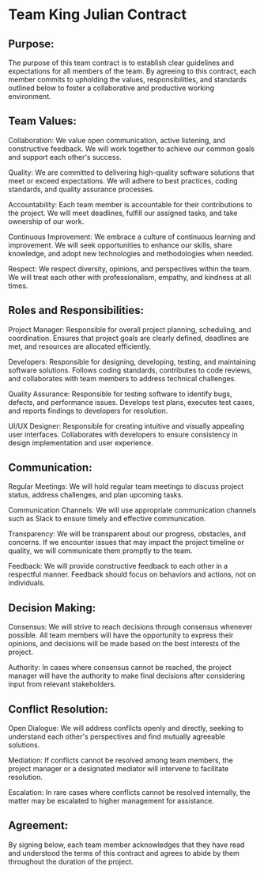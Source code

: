 # Team King Julian Contract

## Purpose:

The purpose of this team contract is to establish clear guidelines and expectations for all members of the team. By agreeing to this contract, each member commits to upholding the values, responsibilities, and standards outlined below to foster a collaborative and productive working environment.

## Team Values:

Collaboration: We value open communication, active listening, and constructive feedback. We will work together to achieve our common goals and support each other's success.

Quality: We are committed to delivering high-quality software solutions that meet or exceed expectations. We will adhere to best practices, coding standards, and quality assurance processes.

Accountability: Each team member is accountable for their contributions to the project. We will meet deadlines, fulfill our assigned tasks, and take ownership of our work.

Continuous Improvement: We embrace a culture of continuous learning and improvement. We will seek opportunities to enhance our skills, share knowledge, and adopt new technologies and methodologies when needed.

Respect: We respect diversity, opinions, and perspectives within the team. We will treat each other with professionalism, empathy, and kindness at all times.

## Roles and Responsibilities:

Project Manager: Responsible for overall project planning, scheduling, and coordination. Ensures that project goals are clearly defined, deadlines are met, and resources are allocated efficiently.

Developers: Responsible for designing, developing, testing, and maintaining software solutions. Follows coding standards, contributes to code reviews, and collaborates with team members to address technical challenges.

Quality Assurance: Responsible for testing software to identify bugs, defects, and performance issues. Develops test plans, executes test cases, and reports findings to developers for resolution.

UI/UX Designer: Responsible for creating intuitive and visually appealing user interfaces. Collaborates with developers to ensure consistency in design implementation and user experience.

## Communication:

Regular Meetings: We will hold regular team meetings to discuss project status, address challenges, and plan upcoming tasks.

Communication Channels: We will use appropriate communication channels such as Slack to ensure timely and effective communication.

Transparency: We will be transparent about our progress, obstacles, and concerns. If we encounter issues that may impact the project timeline or quality, we will communicate them promptly to the team.

Feedback: We will provide constructive feedback to each other in a respectful manner. Feedback should focus on behaviors and actions, not on individuals.

## Decision Making:

Consensus: We will strive to reach decisions through consensus whenever possible. All team members will have the opportunity to express their opinions, and decisions will be made based on the best interests of the project.

Authority: In cases where consensus cannot be reached, the project manager will have the authority to make final decisions after considering input from relevant stakeholders.

## Conflict Resolution:

Open Dialogue: We will address conflicts openly and directly, seeking to understand each other's perspectives and find mutually agreeable solutions.

Mediation: If conflicts cannot be resolved among team members, the project manager or a designated mediator will intervene to facilitate resolution.

Escalation: In rare cases where conflicts cannot be resolved internally, the matter may be escalated to higher management for assistance.

## Agreement:

By signing below, each team member acknowledges that they have read and understood the terms of this contract and agrees to abide by them throughout the duration of the project.
